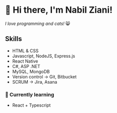 # 👋 Hi there, I'm Nabil Ziani!
*I love programming and cats!* :smile_cat:

## Skills
* HTML & CSS
* Javascript, NodeJS, Express.js
* React Native
* C#, ASP .NET
* MySQL, MongoDB
* Version control -> Git, Bitbucket
* SCRUM -> Jira, Asana


### 🌱 Currently learning
* React + Typescript

<!--
**nabil-ziani/nabil-ziani** is a ✨ _special_ ✨ repository because its `README.md` (this file) appears on your GitHub profile.

Here are some ideas to get you started:

- 🔭 I’m currently working on ...
- 🌱 I’m currently learning ...
- 👯 I’m looking to collaborate on ...
- 🤔 I’m looking for help with ...
- 💬 Ask me about ...
- 📫 How to reach me: ...
- 😄 Pronouns: ...
- ⚡ Fun fact: ...
-->
